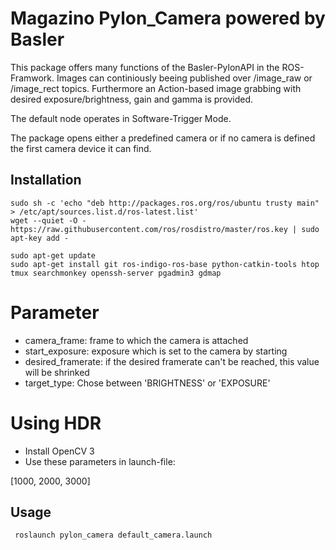 Magazino Pylon_Camera powered by Basler
=====

This package offers many functions of the Basler-PylonAPI in the ROS-Framwork.
Images can continiously beeing published over /image_raw or /image_rect topics.
Furthermore an Action-based image grabbing with desired exposure/brightness, gain and gamma is provided.

The default node operates in Software-Trigger Mode.

The package opens either a predefined camera or if no camera is defined the first camera device it can find.

Installation
---

    sudo sh -c 'echo "deb http://packages.ros.org/ros/ubuntu trusty main" > /etc/apt/sources.list.d/ros-latest.list'
    wget --quiet -O - https://raw.githubusercontent.com/ros/rosdistro/master/ros.key | sudo apt-key add -

    sudo apt-get update
    sudo apt-get install git ros-indigo-ros-base python-catkin-tools htop tmux searchmonkey openssh-server pgadmin3 gdmap

# Parameter
 - camera_frame: frame to which the camera is attached
 - start_exposure: exposure which is set to the camera by starting
 - desired_framerate: if the desired framerate can't be reached, this value will be shrinked
 - target_type: Chose between 'BRIGHTNESS' or 'EXPOSURE'

# Using HDR
 - Install OpenCV 3
 - Use these parameters in launch-file:
<param name="output_hdr_img" value="true" type="bool" />
<param name="use_sequencer" value="true" type="bool" />
<rosparam param="desired_seq_exp_times">[1000, 2000, 3000]</rosparam> <!-- 1000,2000,3000 exposure times for HDR -->


Usage
---
     roslaunch pylon_camera default_camera.launch



